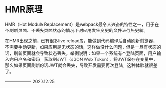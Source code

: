 # HMR原理

HMR（Hot Module Replacement）是webpack最令人兴奋的特性之一，用于在不刷新页面、不丢失页面状态的情况下对应用发生变更的文件进行热更新。

在HMR出现之前，已有很多live reload库，能做到代码编译后自动刷新浏览器，不需要手动更新，如果应用是无状态的话，这样做没什么问题，但是一旦有状态的话，刷新页面就会导致状态丢失。举例说明：如果一个系统有个登陆页面，用户输入完用户名和密码，获取到JWT（JSON Web Token），将JWT保存在变量中，那么如果页面刷新的话JWT就会丢失，导致开发需要再次登陆，这种体验就很差了。

——————  2020.12.25